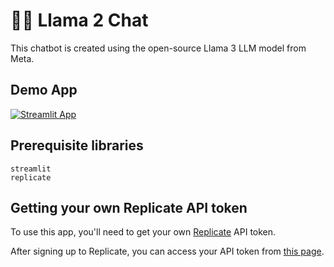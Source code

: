 # 🦙💬 Llama 2 Chat

This chatbot is created using the open-source Llama 3 LLM model from Meta.

## Demo App

[![Streamlit App](https://static.streamlit.io/badges/streamlit_badge_black_white.svg)](https://llama3.streamlitapp.com/)

## Prerequisite libraries

```
streamlit
replicate
```

## Getting your own Replicate API token

To use this app, you'll need to get your own [Replicate](https://replicate.com/) API token.

After signing up to Replicate, you can access your API token from [this page](https://replicate.com/account/api-tokens).

